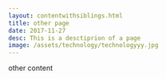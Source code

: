 ```yaml
---
layout: contentwithsiblings.html
title: other page
date: 2017-11-27
desc: This is a desctiprion of a page
image: /assets/technology/technologyyy.jpg
---
```


other content
